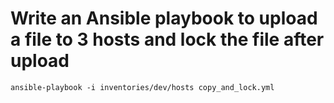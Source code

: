 # Write an Ansible playbook to upload a file to 3 hosts and lock the file after upload

```
ansible-playbook -i inventories/dev/hosts copy_and_lock.yml
```